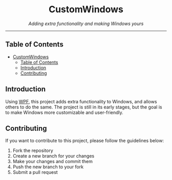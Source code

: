 # <div align="center">CustomWindows</div>

<div align="center"><i>Adding extra functionality and making Windows yours</i></div>

***

## Table of Contents

- [CustomWindows](#customwindows)
	- [Table of Contents](#table-of-contents)
	- [Introduction](#introduction)
	- [Contributing](#contributing)

## Introduction

Using [WPF](https://en.wikipedia.org/wiki/Windows_Presentation_Foundation), this project adds extra functionality to Windows, and allows others to do the same. The project is still in its early stages, but the goal is to make Windows more customizable and user-friendly.

## Contributing

If you want to contribute to this project, please follow the guidelines below:

1. Fork the repository
2. Create a new branch for your changes
3. Make your changes and commit them
4. Push the new branch to your fork
5. Submit a pull request
